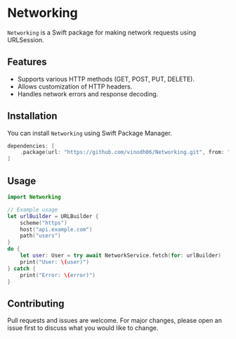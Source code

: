# Networking

`Networking` is a Swift package for making network requests using URLSession.

## Features

- Supports various HTTP methods (GET, POST, PUT, DELETE).
- Allows customization of HTTP headers.
- Handles network errors and response decoding.

## Installation

You can install `Networking` using Swift Package Manager.

```swift
dependencies: [
    .package(url: "https://github.com/vinodh06/Networking.git", from: "0.0.1")
]
```

## Usage

```swift
import Networking

// Example usage
let urlBuilder = URLBuilder {
    scheme("https")
    host("api.example.com")
    path("users")
}
do {
    let user: User = try await NetworkService.fetch(for: urlBuilder)
    print("User: \(user)")
} catch {
    print("Error: \(error)")
}
```

## Contributing

Pull requests and issues are welcome. For major changes, please open an issue first to discuss what you would like to change.

